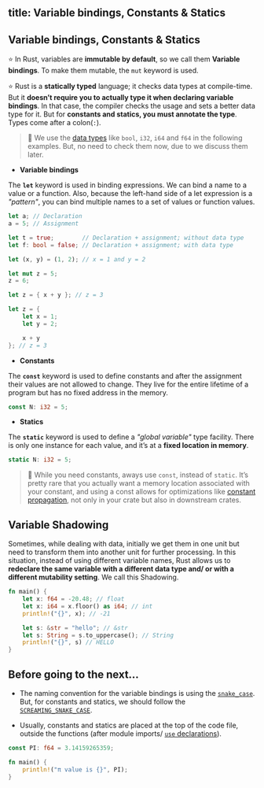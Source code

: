 title: Variable bindings, Constants & Statics
---

## Variable bindings, Constants & Statics

⭐️ In Rust, variables are **immutable by default**, so we call them **Variable bindings**. To make them mutable, the `mut` keyword is used.

⭐️ Rust is a **statically typed** language; it checks data types at compile-time. But it **doesn’t require you to actually type it when declaring variable bindings**. In that case, the compiler checks the usage and sets a better data type for it. But for **constants and statics, you must annotate the type**. Types come after a colon(`:`).

> 💭 We use the [data types](a8.primitive_data_types.html) like `bool`, `i32`, `i64` and `f64` in the following examples. But, no need to check them now, due to we discuss them later.

- **Variable bindings**

The **`let`** keyword is used in binding expressions. We can bind a name to a value or a function. Also, because the left-hand side of a let expression is a _"pattern"_, you can bind multiple names to a set of values or function values.

```rust
let a; // Declaration
a = 5; // Assignment

let t = true;        // Declaration + assignment; without data type
let f: bool = false; // Declaration + assignment; with data type

let (x, y) = (1, 2); // x = 1 and y = 2

let mut z = 5;
z = 6;

let z = { x + y }; // z = 3

let z = {
    let x = 1;
    let y = 2;

    x + y
}; // z = 3
```

- **Constants**

The **`const`** keyword is used to define constants and after the assignment their values are not allowed to change. They live for the entire lifetime of a program but has no fixed address in the memory.

```rust
const N: i32 = 5;
```

- **Statics**

The **`static`** keyword is used to define a _"global variable"_ type facility. There is only one instance for each value, and it’s at a **fixed location in memory**.

```rust
static N: i32 = 5;
```

> 💭 While you need constants, aways use `const`, instead of `static`. It’s pretty rare that you actually want a memory location associated with your constant, and using a const allows for optimizations like [constant propagation](https://en.wikipedia.org/wiki/Constant_folding#Constant_propagation), not only in your crate but also in downstream crates.

## Variable Shadowing

Sometimes, while dealing with data, initially we get them in one unit but need to transform them into another unit for further processing. In this situation, instead of using different variable names, Rust allows us to **redeclare the same variable with a different data type and/ or with a different mutability setting**. We call this Shadowing.

```rust
fn main() {
    let x: f64 = -20.48; // float
    let x: i64 = x.floor() as i64; // int
    println!("{}", x); // -21

    let s: &str = "hello"; // &str
    let s: String = s.to_uppercase(); // String
    println!("{}", s) // HELLO
}
```

## Before going to the next...

- The naming convention for the variable bindings is using the [`snake_case`](https://en.wikipedia.org/wiki/Snake_case). But, for constants and statics, we should follow the [`SCREAMING_SNAKE_CASE`](https://en.wikipedia.org/wiki/Snake_case).

- Usually, constants and statics are placed at the top of the code file, outside the functions (after module imports/ [`use` declarations](/docs/d6.use.html)).

```rust
const PI: f64 = 3.14159265359;

fn main() {
    println!("π value is {}", PI);
}
```
